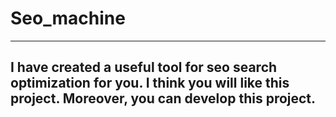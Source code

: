 # Seo_machine
--------------------------------
I have created a useful tool for seo search optimization for you. I think you will like this project. Moreover, you can develop this project.
----------------------
